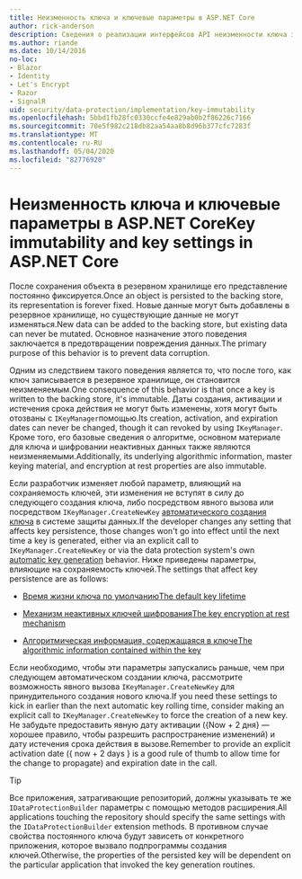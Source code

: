 ```yaml
---
title: Неизменность ключа и ключевые параметры в ASP.NET Core
author: rick-anderson
description: Сведения о реализации интерфейсов API неизменности ключа защиты данных ASP.NET Core.
ms.author: riande
ms.date: 10/14/2016
no-loc:
- Blazor
- Identity
- Let's Encrypt
- Razor
- SignalR
uid: security/data-protection/implementation/key-immutability
ms.openlocfilehash: 5bbd1fb28fc0330ccfe4e829ab0b2f86226c7166
ms.sourcegitcommit: 70e5f982c218db82aa54aa8b8d96b377cfc7283f
ms.translationtype: MT
ms.contentlocale: ru-RU
ms.lasthandoff: 05/04/2020
ms.locfileid: "82776920"
---
```

# <a name="key-immutability-and-key-settings-in-aspnet-core"></a><span data-ttu-id="d5e76-103">Неизменность ключа и ключевые параметры в ASP.NET Core</span><span class="sxs-lookup"><span data-stu-id="d5e76-103">Key immutability and key settings in ASP.NET Core</span></span>

<span data-ttu-id="d5e76-104">После сохранения объекта в резервном хранилище его представление постоянно фиксируется.</span><span class="sxs-lookup"><span data-stu-id="d5e76-104">Once an object is persisted to the backing store, its representation is forever fixed.</span></span> <span data-ttu-id="d5e76-105">Новые данные могут быть добавлены в резервное хранилище, но существующие данные не могут изменяться.</span><span class="sxs-lookup"><span data-stu-id="d5e76-105">New data can be added to the backing store, but existing data can never be mutated.</span></span> <span data-ttu-id="d5e76-106">Основное назначение этого поведения заключается в предотвращении повреждения данных.</span><span class="sxs-lookup"><span data-stu-id="d5e76-106">The primary purpose of this behavior is to prevent data corruption.</span></span>

<span data-ttu-id="d5e76-107">Одним из следствием такого поведения является то, что после того, как ключ записывается в резервное хранилище, он становится неизменяемым.</span><span class="sxs-lookup"><span data-stu-id="d5e76-107">One consequence of this behavior is that once a key is written to the backing store, it's immutable.</span></span> <span data-ttu-id="d5e76-108">Даты создания, активации и истечения срока действия не могут быть изменены, хотя могут быть отозваны с `IKeyManager`помощью.</span><span class="sxs-lookup"><span data-stu-id="d5e76-108">Its creation, activation, and expiration dates can never be changed, though it can revoked by using `IKeyManager`.</span></span> <span data-ttu-id="d5e76-109">Кроме того, его базовые сведения о алгоритме, основном материале для ключа и шифровании неактивных данных также являются неизменяемыми.</span><span class="sxs-lookup"><span data-stu-id="d5e76-109">Additionally, its underlying algorithmic information, master keying material, and encryption at rest properties are also immutable.</span></span>

<span data-ttu-id="d5e76-110">Если разработчик изменяет любой параметр, влияющий на сохраняемость ключей, эти изменения не вступят в силу до следующего создания ключа, либо посредством явного вызова или посредством `IKeyManager.CreateNewKey` [автоматического создания ключа](xref:security/data-protection/implementation/key-management#data-protection-implementation-key-management) в системе защиты данных.</span><span class="sxs-lookup"><span data-stu-id="d5e76-110">If the developer changes any setting that affects key persistence, those changes won't go into effect until the next time a key is generated, either via an explicit call to `IKeyManager.CreateNewKey` or via the data protection system's own [automatic key generation](xref:security/data-protection/implementation/key-management#data-protection-implementation-key-management) behavior.</span></span> <span data-ttu-id="d5e76-111">Ниже приведены параметры, влияющие на сохраняемость ключей.</span><span class="sxs-lookup"><span data-stu-id="d5e76-111">The settings that affect key persistence are as follows:</span></span>

* [<span data-ttu-id="d5e76-112">Время жизни ключа по умолчанию</span><span class="sxs-lookup"><span data-stu-id="d5e76-112">The default key lifetime</span></span>](xref:security/data-protection/implementation/key-management#data-protection-implementation-key-management)

* [<span data-ttu-id="d5e76-113">Механизм неактивных ключей шифрования</span><span class="sxs-lookup"><span data-stu-id="d5e76-113">The key encryption at rest mechanism</span></span>](xref:security/data-protection/implementation/key-encryption-at-rest)

* [<span data-ttu-id="d5e76-114">Алгоритмическая информация, содержащаяся в ключе</span><span class="sxs-lookup"><span data-stu-id="d5e76-114">The algorithmic information contained within the key</span></span>](xref:security/data-protection/configuration/overview#changing-algorithms-with-usecryptographicalgorithms)

<span data-ttu-id="d5e76-115">Если необходимо, чтобы эти параметры запускались раньше, чем при следующем автоматическом создании ключа, рассмотрите возможность явного вызова `IKeyManager.CreateNewKey` для принудительного создания нового ключа.</span><span class="sxs-lookup"><span data-stu-id="d5e76-115">If you need these settings to kick in earlier than the next automatic key rolling time, consider making an explicit call to `IKeyManager.CreateNewKey` to force the creation of a new key.</span></span> <span data-ttu-id="d5e76-116">Не забудьте предоставить явную дату активации ({Now + 2 дня} — хорошее правило, чтобы разрешить распространение изменений) и дату истечения срока действия в вызове.</span><span class="sxs-lookup"><span data-stu-id="d5e76-116">Remember to provide an explicit activation date ({ now + 2 days } is a good rule of thumb to allow time for the change to propagate) and expiration date in the call.</span></span>

>[!TIP]
> <span data-ttu-id="d5e76-117">Все приложения, затрагивающие репозиторий, должны указывать те же `IDataProtectionBuilder` параметры с помощью методов расширения.</span><span class="sxs-lookup"><span data-stu-id="d5e76-117">All applications touching the repository should specify the same settings with the `IDataProtectionBuilder` extension methods.</span></span> <span data-ttu-id="d5e76-118">В противном случае свойства постоянного ключа будут зависеть от конкретного приложения, которое вызвало подпрограммы создания ключей.</span><span class="sxs-lookup"><span data-stu-id="d5e76-118">Otherwise, the properties of the persisted key will be dependent on the particular application that invoked the key generation routines.</span></span>

